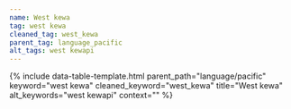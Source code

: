 ```yaml
---
name: West kewa
tag: west kewa
cleaned_tag: west_kewa
parent_tag: language_pacific
alt_tags: west kewapi
---
```


{% include data-table-template.html 
  parent_path="language/pacific" 
  keyword="west kewa" 
  cleaned_keyword="west_kewa" 
  title="West kewa"
  alt_keywords="west kewapi"
  context=""
%}

